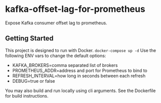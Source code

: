 # kafka-offset-lag-for-prometheus
Expose Kafka consumer offset lag to prometheus.

## Getting Started
This project is designed to run with Docker.
`docker-compose up -d`
Use the following ENV vars to change the default options:
* KAFKA_BROKERS=comma separated list of brokers
* PROMETHEUS_ADDR=address and port for Prometheus to bind to
* REFRESH_INTERVAL=how long in seconds between each refresh
* DEBUG=true or false

You may also build and run locally using cli arguments.  See the Dockerfile
for build instructions.
